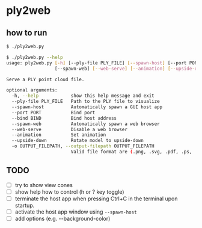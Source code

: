 # ply2web

## how to run
``` bash
$ ./ply2web.py

$ ./ply2web.py --help
usage: ply2web.py [-h] [--ply-file PLY_FILE] [--spawn-host] [--port PORT] [--bind BIND]
                  [--spawn-web] [--web-serve] [--animation] [--upside-down] [-o OUTPUT_FILEPATH]

Serve a PLY point cloud file.

optional arguments:
  -h, --help            show this help message and exit
  --ply-file PLY_FILE   Path to the PLY file to visualize
  --spawn-host          Automatically spawn a GUI host app
  --port PORT           Bind port
  --bind BIND           Bind host address
  --spawn-web           Automatically spawn a web browser
  --web-serve           Disable a web browser
  --animation           Set animation
  --upside-down         Rotate model to upside-down
  -o OUTPUT_FILEPATH, --output-filepath OUTPUT_FILEPATH
                        Valid file format are (.png, .svg, .pdf, .ps, .eps, .tex)
```

## TODO
* [ ] try to show view cones
* [ ] show help how to control (h or ? key toggle)
* [ ] terminate the host app when pressing Ctrl+C in the terminal upon startup.
* [ ] activate the host app window using `--spawn-host`
* [ ] add options (e.g. --background-color)
